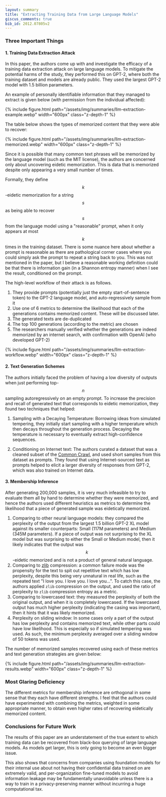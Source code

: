 ```yaml
---
layout: summary
title: "Extracting Training Data from Large Language Models"
giscus_comments: true
bib_id: 2012.07805v2
---
```


### Three Important Things

#### 1. Training Data Extraction Attack
In this paper, the authors come up with and investigate the efficacy of
a training data extraction attack on large language models. To mitigate the
potential harms of the study, they performed this on GPT-2, where both the
training dataset and models are already public. They used the largest GPT-2
model with 1.5 billion parameters.

An example of personally identifiable information that they managed to extract is
given below (with permission from the individual affected):

{% include figure.html 
    path="/assets/img/summaries/llm-extraction-example.webp"
    width="600px"
    class="z-depth-1"
%}

The table below shows the types of memorized content that they were able to recover:

{% include figure.html 
    path="/assets/img/summaries/llm-extraction-memorized.webp"
    width="600px"
    class="z-depth-1"
%}

Since it is possible that many common text phrases will be memorized by the
language model (such as the MIT license), the authors are concerned only about
uncovering eidetic memorization. This is data that is memorized despite only appearing
a very small number of times.

Formally, they define $$k$$-eidetic memorization for a string $$s$$ as being
able to recover $$s$$ from the language model using a "reasonable" prompt, when
it only appears at most $$k$$ times in the training dataset. There is some
nuance here about whether a prompt is reasonable as there are pathological
corner cases where you could simply ask the prompt to repeat a string back to
you. This was not mentioned in the paper, but I believe a reasonable working
definition could be that there is information gain (in a Shannon entropy manner)
when I see the result, conditioned on the prompt.

The high-level workflow of their attack is as follows.
1. They provide prompts (potentially just the empty start-of-sentence token) to the GPT-2 language model,
and auto-regressively sample from it
2. Use one of 6 metrics to determine the likelihood that each of the generations contains memorized content. These
will be discussed later.
3. The generated texts are de-duplicated
4. The top 100 generations (according to the metric) are chosen
5. The researchers manually verified whether the generations are indeed memorized by an internet search,
with confirmation with OpenAI (who developed GPT-2)

{% include figure.html 
    path="/assets/img/summaries/llm-extraction-workflow.webp"
    width="600px"
    class="z-depth-1"
%}

#### 2. Text Generation Schemes
The authors initially faced the problem of having a low diversity of outputs
when just performing top-$$n$$ sampling autoregressively on an empty prompt.  To
increase the precision and recall of generated text that corresponds to eidetic
memorization, they found two techniques that helped:

1. Sampling with a Decaying Temperature: Borrowing ideas from
simulated tempering, they initially start sampling with a higher
temperature which then decays throughout the generation process. Decaying the
temperature is necessary to eventually extract high-confidence sequences.

2. Conditioning on Internet text: The authors curated a dataset that was a cleaned subset of the
[Common Crawl](https://commoncrawl.org/), and used short samples from this dataset as prompts.
They found that using Internet-sourced text as prompts helped to elicit a larger
diversity of responses from GPT-2, which was also trained on Internet data.

#### 3. Membership Inference
After generating 200,000 samples, it is very much infeasible to try to evaluate
them all by hand to determine whether they were memorized, and hence the authors used
different heuristics as metrics to determine the likelihood that a piece of generated
sample was eidetically memorized.

1. Comparing to other neural language models: they compared the perplexity of the
output from the largest 1.5 billion GPT-2 XL model against its smaller counterparts:
Small (117M parameters) and Medium (345M parameters). If a piece of output was not
surprising to the XL model but was surprising to either the Small or Medium model,
then it likely indicates that the output was $$k$$-eidetic memorized and is not
a product of general natural language.
2. Comparing to [zlib](https://www.zlib.net/) compression: a common failure
mode was the propensity for the text to spit out repetitive text which has
low perplexity, despite this being very unnatural in real life, such as
the repeated text "I love you. I love you. I love you...". To catch this
case, the authors applied `zlib` compression on the output, and used
the ratio of perplexity to `zlib` compression entropy as a metric.
3. Comparing to lowercased text: they measured the perplexity of
both the original output, and when it is completely lowercased.
If the lowercased output has much higher perplexity (indicating the casing was
important), then it hints that it was likely memorized.
4. Perplexity on sliding window: In some cases only a part of the output
has low perplexity and contains memorized text, while other parts could
have low likelihood. This is especially so if simulated tempering was used. As
such, the minimum perplexity averaged over a sliding window of 50 tokens was used.

The number of memorized samples recovered using each of these metrics and text
generation strategies are given below:

{% include figure.html 
    path="/assets/img/summaries/llm-extraction-results.webp"
    width="600px"
    class="z-depth-1"
%}

### Most Glaring Deficiency
The different metrics for membership inference are orthogonal in some sense
that they each have different strengths. I feel that the authors could have
experimented with combining the metrics, weighted in some appropriate manner,
to obtain even higher rates of recovering eidetically memorized content.

### Conclusions for Future Work
The results of this paper are an understatement of the true extent to which
training data can be recovered from black-box querying of large language models.
As models get larger, this is only going to become an even bigger issue. 

This also shows that concerns from companies using foundation models for their
internal use about not having their confidential data trained on are extremely
valid, and per-organization fine-tuned models to avoid information leakage may
be fundamentally unavoidable unless there is a way to train in a
privacy-preserving manner without incurring a huge computational tax.